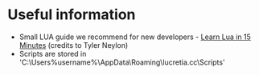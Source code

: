 # Useful information

* Small LUA guide we recommend for new developers - [Learn Lua in 15 Minutes](http://tylerneylon.com/a/learn-lua/) (credits to Tyler Neylon)
* Scripts are stored in 'C:\Users\%username%\AppData\Roaming\lucretia.cc\Scripts'
